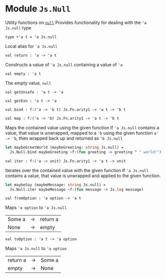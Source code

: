 # Module `Js.Null`
Utility functions on [`null`](./Js.md#type-null)
Provides functionality for dealing with the `'a Js.null` type
```
type +'a t = 'a Js.null
```
Local alias for `'a Js.null`
```
val return : 'a -> 'a t
```
Constructs a value of `'a Js.null` containing a value of `'a`
```
val empty : 'a t
```
The empty value, `null`
```
val getUnsafe : 'a t -> 'a
```
```
val getExn : 'a t -> 'a
```
```
val bind : f:('a -> 'b t) Js.Fn.arity1 -> 'a t -> 'b t
```
```
val map : f:('a -> 'b) Js.Fn.arity1 -> 'a t -> 'b t
```
Maps the contained value using the given function
If `'a Js.null` contains a value, that value is unwrapped, mapped to a `'b` using the given function `a' -> 'b`, then wrapped back up and returned as `'b Js.null`
```ocaml
let maybeGreetWorld (maybeGreeting: string Js.null) =
  Js.Null.bind maybeGreeting ~f:(fun greeting -> greeting ^ " world!")
```
```
val iter : f:('a -> unit) Js.Fn.arity1 -> 'a t -> unit
```
Iterates over the contained value with the given function
If `'a Js.null` contains a value, that value is unwrapped and applied to the given function.
```ocaml
let maybeSay (maybeMessage: string Js.null) =
  Js.Null.iter maybeMessage ~f:(fun message -> Js.log message)
```
```
val fromOption : 'a option -> 'a t
```
Maps `'a option` to `'a Js.null`

<table>
<tr> <td>Some a <td>-> <td>return a
<tr> <td>None <td>-> <td>empty
</table>

```
val toOption : 'a t -> 'a option
```
Maps `'a Js.null` to `'a option`

<table>
<tr> <td>return a <td>-> <td>Some a
<tr> <td>empty <td>-> <td>None
</table>

